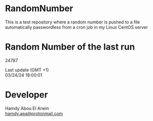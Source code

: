 # RandomNumber    
This is a test repository where a random number is pushed to a file automatically passwordless from a cron job in my Linux CentOS server    
# Random Number of the last run   
24787
      
Last update (GMT +1)    
03/24/24 18:00:01
# Developer    
Hamdy Abou El Anein   
hamdy.aea@protonmail.com
